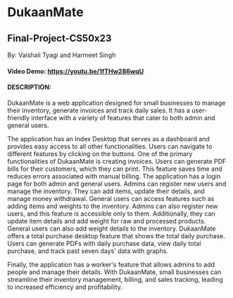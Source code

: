 # DukaanMate
## Final-Project-CS50x23
By: Vaishali Tyagi and Harmeet Singh

#### Video Demo: https://youtu.be/1fTHw286wqU

#### DESCRIPTION:
DukaanMate is a web application designed for small businesses to manage their inventory, generate invoices and track daily sales. It has a user-friendly interface with a variety of features that cater to both admin and general users.

The application has an Index Desktop that serves as a dashboard and provides easy access to all other functionalities. Users can navigate to different features by clicking on the buttons. One of the primary functionalities of DukaanMate is creating invoices. Users can generate PDF bills for their customers, which they can print. This feature saves time and reduces errors associated with manual billing. The application has a login page for both admin and general users. Admins can register new users and manage the inventory. They can add items, update their details, and manage money withdrawal. General users can access features such as adding items and weights to the inventory. Admins can also register new users, and this feature is accessible only to them. Additionally, they can update item details and add weight for raw and processed products. General users can also add weight details to the inventory. DukaanMate offers a total purchase desktop feature that shows the total daily purchase. Users can generate PDFs with daily purchase data, view daily total purchase, and track past seven days' data with graphs.

Finally, the application has a worker's feature that allows admins to add people and manage their details. With DukaanMate, small businesses can streamline their inventory management, billing, and sales tracking, leading to increased efficiency and profitability.
